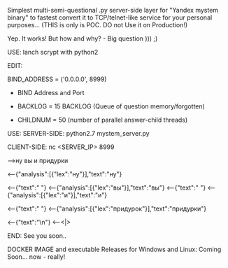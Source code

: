 Simplest multi-semi-questional .py server-side layer for "Yandex mystem binary" to fastest convert it to TCP/telnet-like service for your personal purposes... (THIS is only is POC. DO not Use it on Production!)

Yep. It works! But how and why? - Big question ))) ;)

USE: lanch scrypt with python2

EDIT:

BIND_ADDRESS = ('0.0.0.0', 8999)

- BIND Address and Port

- BACKLOG = 15 BACKLOG (Queue of question memory/forgotten)

- CHILDNUM = 50 (number of parallel answer-child threads)


USE: SERVER-SIDE: python2.7 mystem_server.py

CLIENT-SIDE: nc <SERVER_IP> 8999

-->ну вы и придурки

<--{"analysis":[{"lex":"ну"}],"text":"ну"}

<--{"text":" "} <--{"analysis":[{"lex":"вы"}],"text":"вы"} <--{"text":" "} <--{"analysis":[{"lex":"и"}],"text":"и"}

<--{"text":" "} <--{"analysis":[{"lex":"придурок"}],"text":"придурки"}

<--{"text":"\n"} <--<|>


END: See you soon..

DOCKER IMAGE and executable Releases for Windows and Linux: Coming Soon... now - really!


